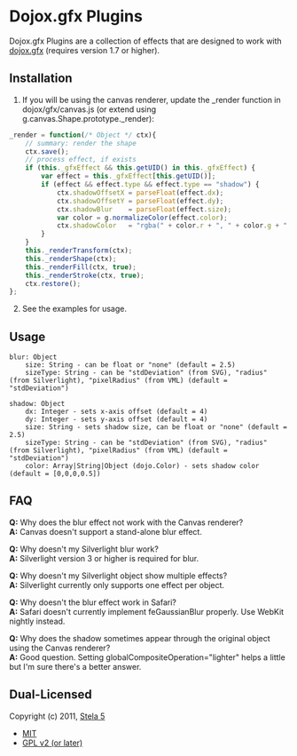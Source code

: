 # Dojox.gfx Plugins

Dojox.gfx Plugins are a collection of effects that are designed to work with <a href="http://www.dojotoolkit.org/reference-guide/dojox/gfx.html">dojox.gfx</a> (requires version 1.7 or higher).

## Installation

1. If you will be using the canvas renderer, update the _render function in dojox/gfx/canvas.js (or extend using g.canvas.Shape.prototype._render):

```javascript
_render = function(/* Object */ ctx){
	// summary: render the shape
	ctx.save();
	// process effect, if exists
	if (this._gfxEffect && this.getUID() in this._gfxEffect) {
		var effect = this._gfxEffect[this.getUID()];
		if (effect && effect.type && effect.type == "shadow") {
			ctx.shadowOffsetX = parseFloat(effect.dx);
			ctx.shadowOffsetY = parseFloat(effect.dy);
			ctx.shadowBlur    = parseFloat(effect.size);
			var color = g.normalizeColor(effect.color);
			ctx.shadowColor   = "rgba(" + color.r + ", " + color.g + ", " + color.b + ", " + color.a + ")";
		}
	}
	this._renderTransform(ctx);
	this._renderShape(ctx);
	this._renderFill(ctx, true);
	this._renderStroke(ctx, true);
	ctx.restore();
};
```

2. See the examples for usage.

## Usage

    blur: Object
        size: String - can be float or "none" (default = 2.5)
        sizeType: String - can be "stdDeviation" (from SVG), "radius" (from Silverlight), "pixelRadius" (from VML) (default = "stdDeviation")

    shadow: Object
        dx: Integer - sets x-axis offset (default = 4)
        dy: Integer - sets y-axis offset (default = 4)
        size: String - sets shadow size, can be float or "none" (default = 2.5)
        sizeType: String - can be "stdDeviation" (from SVG), "radius" (from Silverlight), "pixelRadius" (from VML) (default = "stdDeviation")
        color: Array|String|Object (dojo.Color) - sets shadow color (default = [0,0,0,0.5])

## FAQ

**Q:** Why does the blur effect not work with the Canvas renderer?  
**A:** Canvas doesn't support a stand-alone blur effect.

**Q:** Why doesn't my Silverlight blur work?  
**A:** Silverlight version 3 or higher is required for blur.

**Q:** Why doesn't my Silverlight object show multiple effects?  
**A:** Silverlight currently only supports one effect per object.

**Q:** Why doesn't the blur effect work in Safari?  
**A:** Safari doesn't currently implement feGaussianBlur properly.  Use WebKit nightly instead.

**Q:** Why does the shadow sometimes appear through the original object using the Canvas renderer?  
**A:** Good question.  Setting globalCompositeOperation="lighter" helps a little but I'm sure there's a better answer.

## Dual-Licensed

Copyright (c) 2011, <a href="http://stela5.com/">Stela 5</a>

* <a href="http://www.opensource.org/licenses/mit-license.php">MIT</a>
* <a href="http://www.opensource.org/licenses/GPL-2.0">GPL v2 (or later)</a>

